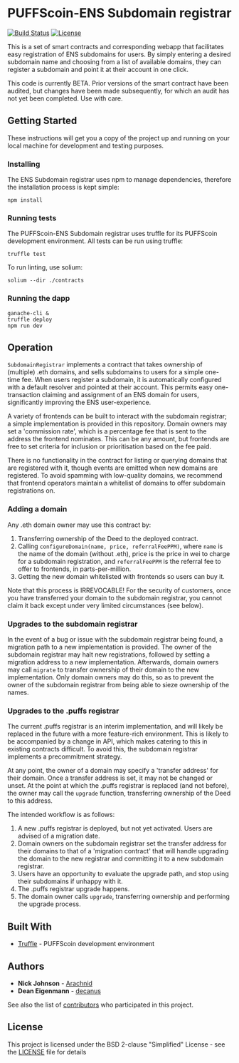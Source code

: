 # PUFFScoin-ENS Subdomain registrar

[![Build Status](https://travis-ci.org/ensdomains/subdomain-registrar.svg?branch=master)](https://travis-ci.org/ensdomains/subdomain-registrar) [![License](https://img.shields.io/badge/License-BSD--2--Clause-blue.svg)](LICENSE)

This is a set of smart contracts and corresponding webapp that facilitates easy registration of ENS subdomains for users. By simply entering a desired subdomain name and choosing from a list of available domains, they can register a subdomain and point it at their account in one click.

This code is currently BETA. Prior versions of the smart contract have been audited, but changes have been made subsequently, for which an audit has not yet been completed. Use with care.

## Getting Started

These instructions will get you a copy of the project up and running on your local machine for development and testing purposes.

### Installing

The ENS Subdomain registrar uses npm to manage dependencies, therefore the installation process is kept simple:

```
npm install
```

### Running tests

The PUFFScoin-ENS Subdomain registrar uses truffle for its PUFFScoin development environment. All tests can be run using truffle:

```
truffle test
```

To run linting, use solium:

```
solium --dir ./contracts
```

### Running the dapp

```
ganache-cli &
truffle deploy
npm run dev
```

## Operation

`SubdomainRegistrar` implements a contract that takes ownership of (multiple) .eth domains, and sells subdomains to users for a simple one-time fee. When users register a subdomain, it is automatically configured with a default resolver and pointed at their account. This permits easy one-transaction claiming and assignment of an ENS domain for users, significantly improving the ENS user-experience.

A variety of frontends can be built to interact with the subdomain registrar; a simple implementation is provided in this repository. Domain owners may set a 'commission rate', which is a percentage fee that is sent to the address the frontend nominates. This can be any amount, but frontends are free to set criteria for inclusion or prioritisation based on the fee paid.

There is no functionality in the contract for listing or querying domains that are registered with it, though events are emitted when new domains are registered. To avoid spamming with low-quality domains, we recommend that frontend operators maintain a whitelist of domains to offer subdomain registrations on.

### Adding a domain

Any .eth domain owner may use this contract by:

 1. Transferring ownership of the Deed to the deployed contract.
 2. Calling `configureDomain(name, price, referralFeePPM)`, where `name` is the name of the domain (without .eth), price is the price in wei to charge for a subdomain registration, and `referralFeePPM` is the referral fee to offer to frontends, in parts-per-million.
 3. Getting the new domain whitelisted with frontends so users can buy it.

Note that this process is IRREVOCABLE! For the security of customers, once you have transferred your domain to the subdomain registrar, you cannot claim it back except under very limited circumstances (see below).

### Upgrades to the subdomain registrar

In the event of a bug or issue with the subdomain registrar being found, a migration path to a new implementation is provided. The owner of the subdomain registrar may halt new registrations, followed by setting a migration address to a new implementation. Afterwards, domain owners may call `migrate` to transfer ownership of their domain to the new implementation. Only domain owners may do this, so as to prevent the owner of the subdomain registrar from being able to sieze ownership of the names.

### Upgrades to the .puffs registrar

The current .puffs registrar is an interim implementation, and will likely be replaced in the future with a more feature-rich environment. This is likely to be accompanied by a change in API, which makes catering to this in existing contracts difficult. To avoid this, the subdomain registrar implements a precommitment strategy.

At any point, the owner of a domain may specify a 'transfer address' for their domain. Once a transfer address is set, it may not be changed or unset. At the point at which the .puffs registrar is replaced (and not before), the owner may call the `upgrade` function, transferring ownership of the Deed to this address.

The intended workflow is as follows:

 1. A new .puffs registrar is deployed, but not yet activated. Users are advised of a migration date.
 2. Domain owners on the subdomain registrar set the transfer address for their domains to that of a 'migration contract' that will handle upgrading the domain to the new registrar and committing it to a new subdomain registrar.
 3. Users have an opportunity to evaluate the upgrade path, and stop using their subdomains if unhappy with it.
 3. The .puffs registrar upgrade happens.
 4. The domain owner calls `upgrade`, transferring ownership and performing the upgrade process.

## Built With
* [Truffle](https://github.com/trufflesuite/truffle) - PUFFScoin development environment


## Authors

* **Nick Johnson** - [Arachnid](https://github.com/Arachnid)
* **Dean Eigenmann** - [decanus](https://github.com/decanus)

See also the list of [contributors](https://github.com/ensdomains/subdomain-registrar/contributors) who participated in this project.

## License

This project is licensed under the BSD 2-clause "Simplified" License - see the [LICENSE](LICENSE) file for details
